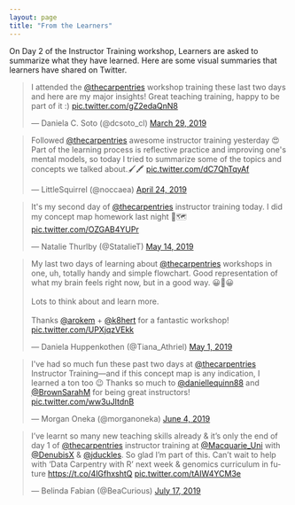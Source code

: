 ```yaml
---
layout: page
title: "From the Learners"
---
```


On Day 2 of the Instructor Training workshop, Learners are asked to summarize what they have learned. 
Here are some visual summaries that learners have shared on Twitter.

<blockquote class="twitter-tweet"><p lang="en" dir="ltr">I attended the <a href="https://twitter.com/thecarpentries?ref_src=twsrc%5Etfw">@thecarpentries</a> workshop training these last two days and here are my major insights! Great teaching training, happy to be part of it :) <a href="https://t.co/gZ2edaQnN8">pic.twitter.com/gZ2edaQnN8</a></p>&mdash; Daniela C. Soto (@dcsoto_cl) <a href="https://twitter.com/dcsoto_cl/status/1111447971550228480?ref_src=twsrc%5Etfw">March 29, 2019</a></blockquote> <script async src="https://platform.twitter.com/widgets.js" charset="utf-8"></script>

<blockquote class="twitter-tweet"><p lang="en" dir="ltr">Followed <a href="https://twitter.com/thecarpentries?ref_src=twsrc%5Etfw">@thecarpentries</a> awesome instructor training yesterday 😍 <br>Part of the learning process is reflective practice and improving one&#39;s mental models, so today I tried to summarize some of the topics and concepts we talked about.🖌️🖍️ <a href="https://t.co/dC7QhTqyAf">pic.twitter.com/dC7QhTqyAf</a></p>&mdash; LittleSquirrel (@noccaea) <a href="https://twitter.com/noccaea/status/1121116063977082881?ref_src=twsrc%5Etfw">April 24, 2019</a></blockquote> <script async src="https://platform.twitter.com/widgets.js" charset="utf-8"></script>

<blockquote class="twitter-tweet"><p lang="en" dir="ltr">It&#39;s my second day of <a href="https://twitter.com/thecarpentries?ref_src=twsrc%5Etfw">@thecarpentries</a> instructor training today. I did my concept map homework last night 🧠🗺️ <a href="https://t.co/OZGAB4YUPr">pic.twitter.com/OZGAB4YUPr</a></p>&mdash; Natalie Thurlby (@StatalieT) <a href="https://twitter.com/StatalieT/status/1128209011814424576?ref_src=twsrc%5Etfw">May 14, 2019</a></blockquote> <script async src="https://platform.twitter.com/widgets.js" charset="utf-8"></script>

<blockquote class="twitter-tweet"><p lang="en" dir="ltr">My last two days of learning about <a href="https://twitter.com/thecarpentries?ref_src=twsrc%5Etfw">@thecarpentries</a> workshops in one, uh, totally handy and simple flowchart. Good representation of what my brain feels right now, but in a good way. 😀🤯😀<br><br>Lots to think about and learn more.<br><br>Thanks <a href="https://twitter.com/arokem?ref_src=twsrc%5Etfw">@arokem</a> + <a href="https://twitter.com/k8hert?ref_src=twsrc%5Etfw">@k8hert</a> for a fantastic workshop! <a href="https://t.co/UPXjqzVEkk">pic.twitter.com/UPXjqzVEkk</a></p>&mdash; Daniela Huppenkothen (@Tiana_Athriel) <a href="https://twitter.com/Tiana_Athriel/status/1123443249681711104?ref_src=twsrc%5Etfw">May 1, 2019</a></blockquote> <script async src="https://platform.twitter.com/widgets.js" charset="utf-8"></script>

<blockquote class="twitter-tweet"><p lang="en" dir="ltr">I&#39;ve had so much fun these past two days at <a href="https://twitter.com/thecarpentries?ref_src=twsrc%5Etfw">@thecarpentries</a> Instructor Training—and if this concept map is any indication, I learned a ton too 😉 Thanks so much to <a href="https://twitter.com/daniellequinn88?ref_src=twsrc%5Etfw">@daniellequinn88</a> and <a href="https://twitter.com/BrownSarahM?ref_src=twsrc%5Etfw">@BrownSarahM</a> for being great instructors! <a href="https://t.co/ww3uJItdnB">pic.twitter.com/ww3uJItdnB</a></p>&mdash; Morgan Oneka (@morganoneka) <a href="https://twitter.com/morganoneka/status/1136045253033713664?ref_src=twsrc%5Etfw">June 4, 2019</a></blockquote> <script async src="https://platform.twitter.com/widgets.js" charset="utf-8"></script>

<blockquote class="twitter-tweet"><p lang="en" dir="ltr">I’ve learnt so many new teaching skills already &amp; it’s only the end of day 1 of <a href="https://twitter.com/thecarpentries?ref_src=twsrc%5Etfw">@thecarpentries</a> instructor training at <a href="https://twitter.com/Macquarie_Uni?ref_src=twsrc%5Etfw">@Macquarie_Uni</a> with <a href="https://twitter.com/DenubisX?ref_src=twsrc%5Etfw">@DenubisX</a> &amp; <a href="https://twitter.com/jduckles?ref_src=twsrc%5Etfw">@jduckles</a>. So glad I’m part of this. Can’t wait to help with ‘Data Carpentry with R’ next week &amp; genomics curriculum in future <a href="https://t.co/4lGfhxshtQ">https://t.co/4lGfhxshtQ</a> <a href="https://t.co/tAIW4YCM3e">pic.twitter.com/tAIW4YCM3e</a></p>&mdash; Belinda Fabian (@BeaCurious) <a href="https://twitter.com/BeaCurious/status/1151490842617475072?ref_src=twsrc%5Etfw">July 17, 2019</a></blockquote> <script async src="https://platform.twitter.com/widgets.js" charset="utf-8"></script>
